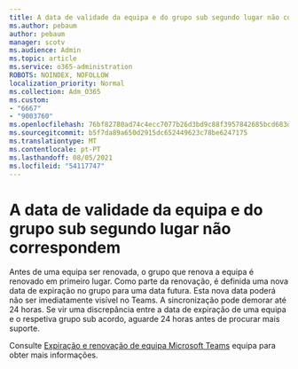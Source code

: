 ```yaml
---
title: A data de validade da equipa e do grupo sub segundo lugar não correspondem
ms.author: pebaum
author: pebaum
manager: scotv
ms.audience: Admin
ms.topic: article
ms.service: o365-administration
ROBOTS: NOINDEX, NOFOLLOW
localization_priority: Normal
ms.collection: Adm_O365
ms.custom:
- "6667"
- "9003760"
ms.openlocfilehash: 76bf82780ad74c4ecc7077b26d3bd9c88f3957842685bcd683d7b2bbaf3a26fa
ms.sourcegitcommit: b5f7da89a650d2915dc652449623c78be6247175
ms.translationtype: MT
ms.contentlocale: pt-PT
ms.lasthandoff: 08/05/2021
ms.locfileid: "54117747"
---
```

# <a name="expiration-date-of-team-and-underlying-group-dont-match"></a>A data de validade da equipa e do grupo sub segundo lugar não correspondem

Antes de uma equipa ser renovada, o grupo que renova a equipa é renovado em primeiro lugar. Como parte da renovação, é definida uma nova data de expiração no grupo para uma data futura. Esta nova data poderá não ser imediatamente visível no Teams. A sincronização pode demorar até 24 horas. Se vir uma discrepância entre a data de expiração de uma equipa e o respetiva grupo sub acordo, aguarde 24 horas antes de procurar mais suporte.  

Consulte [Expiração e renovação de equipa Microsoft Teams](https://docs.microsoft.com/microsoftteams/team-expiration-renewal) equipa para obter mais informações.
